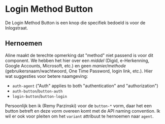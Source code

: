 # Login Method Button

De Login Method Button is een knop die specifiek bedoeld is voor de Inlogstraat.

## Hernoemen

Aline maakt de terechte opmerking dat "method" niet passend is voor dit component. We hebben het hier over een _middel_ (Digid, e-Herkenning, Google Accounts, Microsoft, etc.) en geen _manier/methode_ (gebruikersnaam/wachtwoord, One Time Password, login link, etc.). Hier wat suggesties voor betere naamgeving:

- `auth-agent` ("Auth" applies to both "authentication" and "authorization")
- `auth-button`/`button-auth`
- `login-button`/`button-login`

Persoonlijk ben ik (Remy Parzinski) voor de `button-*` vorm, daar het een button betreft en deze vorm overeen komt met de API naming convention. Ik wil er ook voor pleiten om het `variant` attribuut te hernoemen naar `agent`.

